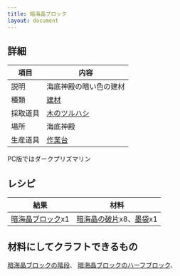 ```yaml
---
title: 暗海晶ブロック
layout: document
---
```

## 詳細

|項目|内容|
|---|---|
|説明|海底神殿の暗い色の建材|
|種類|[建材](建材)|
|採取道具|[木のツルハシ](木のツルハシ)|
|場所|海底神殿|
|生産道具|[作業台](作業台)|

PC版ではダークプリズマリン

## レシピ

|結果|材料|
|---|---|
|[暗海晶ブロック](暗海晶ブロック)x1|[暗海晶の破片](暗海晶の破片)x8、[墨袋](墨袋)x1|


## 材料にしてクラフトできるもの

[暗海晶ブロックの階段](暗海晶ブロックの階段)、
[暗海晶ブロックのハーフブロック](暗海晶ブロックのハーフブロック)、
